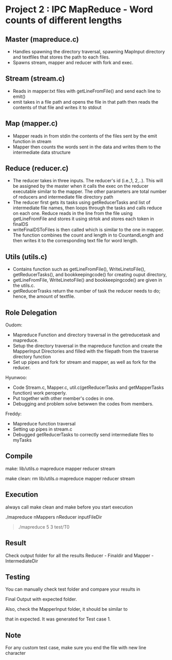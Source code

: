 # Project 2 : IPC MapReduce - Word counts of different lengths


## Master (mapreduce.c)
- Handles spawning the directory traversal, spawning MapInput directory and textfiles that stores the path to each files. 
- Spawns stream, mapper and reducer with fork and exec. 


## Stream (stream.c)
- Reads in mapper.txt files with getLineFromFile() and send each line to emit()
- emit takes in a file path and opens the file in that path then reads the contents of that file and writes it to stdout

  

## Map (mapper.c)
- Mapper reads in from stdin the contents of the files sent by the emit function in stream
- Mapper then counts the words sent in the data and writes them to the intermediate data structure

  

## Reduce (reducer.c)
- The reducer takes in three inputs. The reducer's id (i.e.,1, 2,..). This will be assigned by the master when it calls the exec on the reducer executable similar to the
mapper. The other parameters are total number of reducers and intermediate file directory path
- The reducer first gets its tasks using getReducerTasks and list of intermediate file names, then loops through the
tasks and calls reduce on each one. Reduce reads in the line from the file using getLineFromFile and stores it
using strtok and stores each token in finalDS
- writeFinalDSToFiles is then called which is similar to the one in mapper. The function combines the count and length in to CountandLength and then writes it to the
corresponding text file for word length. 

  

## Utils (utils.c)
- Contains function such as getLineFromFile(), WriteLinetoFile(), getReducerTasks(), and bookkeepingcode() for creating ouput directory,
- getLineFromFile, WriteLinetoFile() and bookkeepingcode() are given in the utils.c.
- getReducerTrasks return the number of task the reducer needs to do; hence, the amount of textfile.


## Role Delegation

Oudom:
- Mapreduce Function and directory traversal in the getreducetask and mapreduce.
- Setup the directory traversal in the mapreduce function and create the MapperInput Directories and filled with the filepath from the traverse directory function
- Set up pipes and fork for stream and mapper, as well as fork for the reducer.

Hyunwoo:
- Code Stream.c, Mapper.c, util.c(getReducerTasks and getMapperTasks function) work peroperly.
- Put together with other member's codes in one.
- Debugging and problem solve betwwen the codes from members.

Freddy:
- Mapreduce function traversal
- Setting up pipes in stream.c
- Debugged getReducerTasks to correctly send intermediate files to myTasks

## Compile

  make:
  lib/utils.o mapreduce mapper reducer stream


  make clean:
  rm lib/utils.o mapreduce mapper reducer stream
	
  
## Execution

always call make clean and make before you start execution

./mapreduce nMappers nReducer inputFileDir

> ./mapreduce 5 3 test/T0

  

## Result

Check output folder for all the results
Reducer - Finaldir and Mapper - IntermediateDir

  
## Testing

You can manually check test folder and compare your results in

Final Output with expected folder.

Also, check the MapperInput folder, it should be similar to

that in expected. It was generated for Test case 1.

  

## Note

For any custom test case, make sure you end the file with new line character
